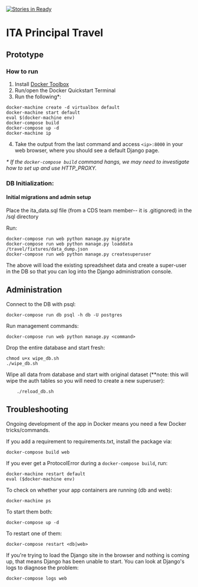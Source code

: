 [![Stories in Ready](https://badge.waffle.io/CommerceDataService/ITA_Principal_Travel.png?label=ready&title=Ready)](https://waffle.io/CommerceDataService/ITA_Principal_Travel)
# ITA Principal Travel

## Prototype

### How to run

1. Install [Docker Toolbox](https://www.docker.com/products/docker-toolbox)
2. Run/open the Docker Quickstart Terminal
3. Run the following*:

```
docker-machine create -d virtualbox default
docker-machine start default
eval $(docker-machine env)
docker-compose build
docker-compose up -d
docker-machine ip
```

4. Take the output from the last command and access `<ip>:8000` in your web browser, where you should see a default Django page.

_* If the `docker-compose build` command hangs, we may need to investigate how to set up and use HTTP_PROXY._

### DB Initialization:

#### Initial migrations and admin setup

Place the ita_data.sql file (from a CDS team member-- it is .gitignored) in the /sql directory

Run:
    
    docker-compose run web python manage.py migrate
    docker-compose run web python manage.py loaddata /travel/fixtures/data_dump.json
    docker-compose run web python manage.py createsuperuser

The above will load the existing spreadsheet data and create a super-user in the DB so that you can log into the Django administration console.

## Administration

Connect to the DB with psql:
    
```
docker-compose run db psql -h db -U postgres
```

Run management commands:

```   
docker-compose run web python manage.py <command>
```

Drop the entire database and start fresh:

```
chmod u+x wipe_db.sh
./wipe_db.sh
```

Wipe all data from database and start with original dataset (**note: this will wipe the auth tables so you will need to create a new superuser):
```
    ./reload_db.sh
```

## Troubleshooting

Ongoing development of the app in Docker means you need a few Docker tricks/commands.

If you add a requirement to requirements.txt, install the package via:

    docker-compose build web

If you ever get a ProtocolError during a `docker-compose build`, run:

    docker-machine restart default
    eval ($docker-machine env)

To check on whether your app containers are running (db and web):

    docker-machine ps

To start them both:

    docker-compose up -d

To restart one of them:

    docker-compose restart <db|web>

If you're trying to load the Django site in the browser and nothing is coming up, that means Django has been unable to start. You can look at Django's logs to diagnose the problem:

    docker-compose logs web
